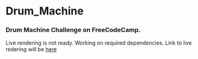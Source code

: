 # Drum_Machine
### Drum Machine Challenge on FreeCodeCamp.

Live rendering is not ready. Working on required dependencies.
Link to live redering will be [here](https://archcharles.github.io/FCC_Drum_Machine/)

